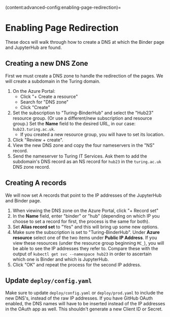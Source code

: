 (content:advanced-config:enabling-page-redirection)=
# Enabling Page Redirection

These docs will walk through how to create a DNS at which the Binder page and JupyterHub are found.

## Creating a new DNS Zone

First we must create a DNS zone to handle the redirection of the pages.
We will create a subdomain in the Turing domain.

1. On the Azure Portal:
   - Click "+ Create a resource"
   - Search for "DNS zone"
   - Click "Create"
2. Set the subscription to "Turing-BinderHub" and select the "Hub23" resource group.
   (Or use a different/new subscription and resource group.)
   Set the **Name** field to the desired URL, in our case: `hub23.turing.ac.uk`.
   - If you created a new resource group, you will have to set its location.
3. Click "Review + create".
4. View the new DNS zone and copy the four nameservers in the "NS" record.
5. Send the nameserver to Turing IT Services.
   Ask them to add the subdomain's DNS record as an NS record for `hub23` in the `turing.ac.uk` DNS zone record.

## Creating A records

We will now set A records that point to the IP addresses of the JupyterHub and Binder page.

1. When viewing the DNS zone on the Azure Portal, click "+ Record set"
2. In the **Name** field, enter "binder" or "hub" (depending on which IP you choose to set a record for first, the process is the same for both).
3. Set **Alias record set** to "Yes" and this will bring up some new options.
4. Make sure the subscription is set to "Turing-BinderHub".
   Under **Azure resource** select one of the two items under **Public IP Address**.
   If you view these resources (under the resource group beginning `MC_`), you will be able to see the IP addresses they refer to. Compare these with the output of `kubectl get svc --namespace hub23` in order to ascertain which one is Binder and which is JupyterHub.
5. Click "OK" and repeat the process for the second IP address.

## Update `deploy/config.yaml`

Make sure to update `deploy/config.yaml` or `deploy/prod.yaml` to include the new DNS's, instead of the raw IP addresses.
If you have GitHub OAuth enabled, the DNS names will have to be inserted instead of the IP addresses in the OAuth app as well.
This shouldn't generate a new Client ID or Secret.
